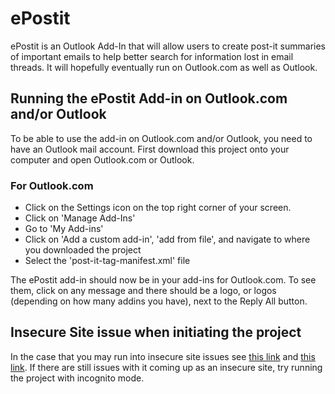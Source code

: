 # ePostit

ePostit is an Outlook Add-In that will allow users to create post-it summaries of important emails to help better search for information lost in email threads. It will hopefully eventually run on Outlook.com as well as Outlook.

## Running the ePostit Add-in on Outlook.com and/or Outlook
To be able to use the add-in on Outlook.com and/or Outlook, you need to have an Outlook mail account.
First download this project onto your computer and open Outlook.com or Outlook.

### For Outlook.com
- Click on the Settings icon on the top right corner of your screen.
- Click on 'Manage Add-Ins'
- Go to 'My Add-ins'
- Click on 'Add a custom add-in', 'add from file', and navigate to where you downloaded the project
- Select the 'post-it-tag-manifest.xml' file

The ePostit add-in should now be in your add-ins for Outlook.com. To see them, click on any message and there should be a logo, or logos (depending on how many addins you have), next to the Reply All button.

## Insecure Site issue when initiating the project
In the case that you may run into insecure site issues see [this link](https://github.com/OfficeDev/generator-office/blob/master/src/docs/ssl.md) and [this link](https://github.com/OfficeDev/generator-office/issues/244). If there are still issues with it coming up as an insecure site, try running the project with incognito mode.
